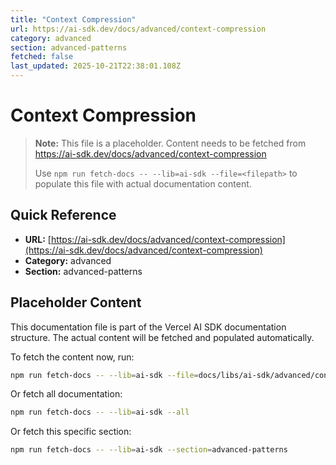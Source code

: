 ```yaml
---
title: "Context Compression"
url: https://ai-sdk.dev/docs/advanced/context-compression
category: advanced
section: advanced-patterns
fetched: false
last_updated: 2025-10-21T22:38:01.108Z
---
```


# Context Compression

> **Note:** This file is a placeholder. Content needs to be fetched from https://ai-sdk.dev/docs/advanced/context-compression
>
> Use `npm run fetch-docs -- --lib=ai-sdk --file=<filepath>` to populate this file with actual documentation content.

## Quick Reference

- **URL:** [https://ai-sdk.dev/docs/advanced/context-compression](https://ai-sdk.dev/docs/advanced/context-compression)
- **Category:** advanced
- **Section:** advanced-patterns

## Placeholder Content

This documentation file is part of the Vercel AI SDK documentation structure.
The actual content will be fetched and populated automatically.

To fetch the content now, run:

```bash
npm run fetch-docs -- --lib=ai-sdk --file=docs/libs/ai-sdk/advanced/context-compression.md
```

Or fetch all documentation:

```bash
npm run fetch-docs -- --lib=ai-sdk --all
```

Or fetch this specific section:

```bash
npm run fetch-docs -- --lib=ai-sdk --section=advanced-patterns
```
